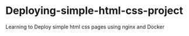 # Deploying-simple-html-css-project
Learning to Deploy simple html css pages using nginx and Docker
